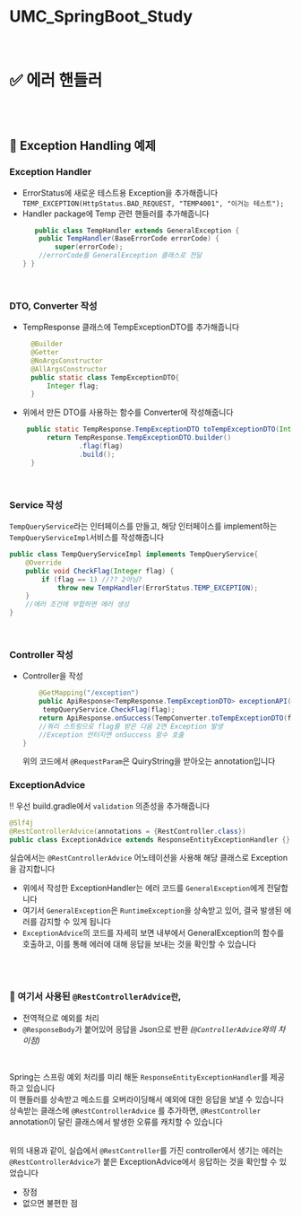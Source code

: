 # UMC_SpringBoot_Study


<br>

# ✅ 에러 핸들러
<br><br>

## 💫 Exception Handling 예제
### Exception Handler

- ErrorStatus에 새로운 테스트용 Exception을 추가해줍니다 <br>
    `TEMP_EXCEPTION(HttpStatus.BAD_REQUEST, "TEMP4001", "이거는 테스트");`
- Handler package에 Temp 관련 핸들러를 추가해줍니다 <br>
    ```java
       public class TempHandler extends GeneralException {
        public TempHandler(BaseErrorCode errorCode) {
            super(errorCode);
        //errorCode를 GeneralException 클래스로 전달
    } }
    ```
  <br>
  
### DTO, Converter 작성
- TempResponse 클래스에 TempExceptionDTO를 추가해줍니다 <br>
  ```java
    @Builder
    @Getter
    @NoArgsConstructor
    @AllArgsConstructor
    public static class TempExceptionDTO{
        Integer flag;
    }
  ```
- 위에서 만든 DTO를 사용하는 함수를 Converter에 작성해줍니다 <br>
  ```java
   public static TempResponse.TempExceptionDTO toTempExceptionDTO(Integer flag){
        return TempResponse.TempExceptionDTO.builder()
                .flag(flag)
                .build();
    }
  ```
  
  <br>
  

### Service 작성

`TempQueryService`라는 인터페이스를 만들고, 해당 인터페이스를 implement하는 `TempQueryServiceImpl`서비스를 작성해줍니다 <br>
```java
public class TempQueryServiceImpl implements TempQueryService{
    @Override
    public void CheckFlag(Integer flag) {
        if (flag == 1) //?? 2아님?
            throw new TempHandler(ErrorStatus.TEMP_EXCEPTION);
    }
    //에러 조건에 부합하면 에러 생성
}
```
<br>

### Controller 작성
- Controller을 작성 <br>
    ```java
        @GetMapping("/exception")
        public ApiResponse<TempResponse.TempExceptionDTO> exceptionAPI(@RequestParam Integer flag){
         tempQueryService.CheckFlag(flag);
        return ApiResponse.onSuccess(TempConverter.toTempExceptionDTO(flag));
        //쿼리 스트링으로 flag를 받은 다음 2면 Exception 발생
        //Exception 안터지면 onSuccess 함수 호출
    }
    ```
    위의 코드에서 `@RequestParam`은 QuiryString을 받아오는 annotation입니다 <br>



### ExceptionAdvice 
‼️ 우선 build.gradle에서 `validation` 의존성을 추가해줍니다 <br>

```java
@Slf4j
@RestControllerAdvice(annotations = {RestController.class})
public class ExceptionAdvice extends ResponseEntityExceptionHandler {}
```
실습에서는 `@RestControllerAdvice` 어노테이션을 사용해 해당 클래스로 Exception을 감지합니다 <br>
- 위에서 작성한 ExceptionHandler는 에러 코드를 `GeneralException`에게 전달합니다 <br>
- 여기서 `GeneralException`은 `RuntimeException`을 상속받고 있어, 결국 발생된 에러를 감지할 수 있게 됩니다 <br>
- `ExceptionAdvice`의 코드를 자세히 보면 내부에서 GeneralException의 함수를 호출하고, 이를 통해 에러에 대해 응답을 보내는 것을 확인할 수 있습니다 <br>

<br><br>

### 🔎 여기서 사용된 `@RestControllerAdvice란`, 
- 전역적으로 예외를 처리
- `@ResponseBody`가 붙어있어 응답을 Json으로 반환 *(`@ControllerAdvice`와의 차이점)*
  
<br>

Spring는 스프링 예외 처리를 미리 해둔 `ResponseEntityExceptionHandler`를 제공하고 있습니다 <br>
이 핸들러를 상속받고 메소드를 오버라이딩해서 예외에 대한 응답을 보낼 수 있습니다 <br>
상속받는 클래스에 `@RestControllerAdvice` 를 추가하면, `@RestController `annotation이 달린 클래스에서 발생한 오류를 캐치할 수 있습니다 <br><br>

위의 내용과 같이, 실습에서 `@RestController`를 가진 controller에서 생기는 에러는 `@RestControllerAdvice`가 붙은 ExceptionAdvice에서 응답하는 것을 확인할 수 있었습니다



- 장점
- 없으면 불편한 점



